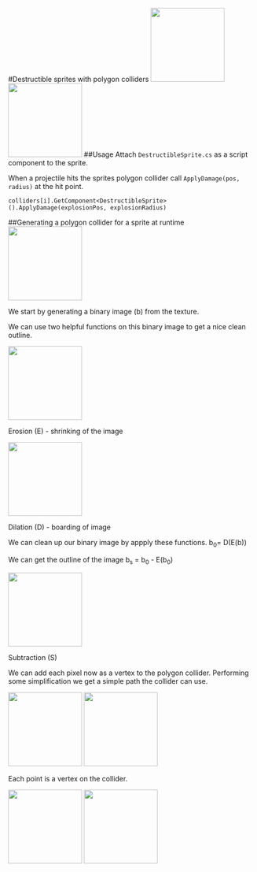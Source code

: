 #Destructible sprites with polygon colliders
<img src="http://puu.sh/iOKvt/38b454e6c1.png" width="150"/>
<img src="http://puu.sh/iOKx2/a237d1c7f6.png" width="150"/>
##Usage
Attach `DestructibleSprite.cs` as a script component to the sprite.

When a projectile hits the sprites polygon collider call `ApplyDamage(pos, radius)` at the hit point.

 `colliders[i].GetComponent<DestructibleSprite>().ApplyDamage(explosionPos, explosionRadius)`

##Generating a polygon collider for a sprite at runtime
<img src="http://puu.sh/iOKjr/8231dfaf90.png" width="150"/>

We start by generating a binary image (b) from the texture.

We can use two helpful functions on this binary image to get a nice clean outline.

<img src="http://puu.sh/iOKjX/09d3b2f80b.png" width="150"/>

Erosion (E) - shrinking of the image

<img src="http://puu.sh/iOKkh/2a786539bf.png" width="150"/>

Dilation (D) - boarding of image

We can clean up our binary image by appply these functions.
b<sub>0</sub>= D(E(b))

We can get the outline of the image b<sub>s</sub> = b<sub>0</sub> - E(b<sub>0</sub>)

<img src="http://puu.sh/iOKla/636a84adc0.png" width="150"/>

Subtraction (S)

We can add each pixel now as a vertex to the polygon collider. Performing some simplification we get a simple path the collider can use.

<img src="http://puu.sh/iOL3J/614476e123.png" width="150"/>
<img src="http://puu.sh/iOKlO/77f2525fdc.png" width="150"/>

Each point is a vertex on the collider.

<img src="http://puu.sh/iOKvt/38b454e6c1.png" width="150"/> <img src="http://puu.sh/iOKx2/a237d1c7f6.png" width="150"/>
